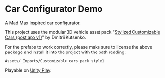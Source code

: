 # Car Configurator Demo

A Mad Max inspired car configurator.

This project uses the modular 3D vehicle asset pack "[Stylized Customizable Cars (post apo v1)](https://assetstore.unity.com/packages/3d/vehicles/land/stylized-customizable-cars-post-apo-v1-130909)" by Dmitrii Kutsenko.

For the prefabs to work correctly, please make sure to license the above package and install it into the project with the path reading:

`Assets/_Imports/Customizable_cars_pack_style1`  

Playable on [Unity Play](https://play.unity.com/mg/other/webgl-wjz).
